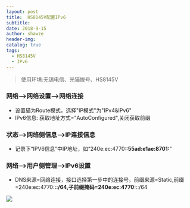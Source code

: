 ```yaml
---
layout: post
title:  HS8145V配置IPv6
subtitle: 
date: 2018-9-15
author: shawze
header-img: 
catalog: true
tags:
  - HS8145V
  - IPv6
---
```


> 使用环境:无锡电信、光猫拨号、HS8145V

### 网络-->网络设置-->网络连接
- 设置猫为Route模式，选择"IP模式"为"IPv4&IPv6"
- IPv6信息: 获取地址方式="AutoConfigured",关闭获取前缀

### 状态-->网络侧信息-->IP连接信息
- 记录下“IPV6信息”中IP地址，如“240e:ec:4770:****:55ad:e1ae:8701:****”

### 网络-->用户侧管理-->IPv6设置

- DNS来源=网络连接，接口选择第一步中的连接号，前缀来源=Static,前缀=240e:ec:4770:****::/64,子前缀掩码=240e:ec:4770:****::/64

![](https://zeller-1254541613.cos.ap-shanghai.myqcloud.com/HS8145V-IPv6.png)
